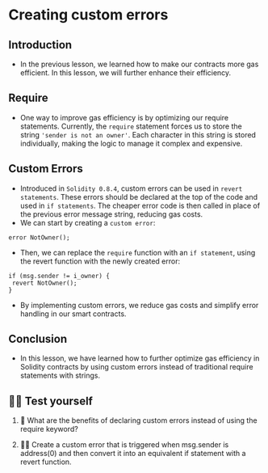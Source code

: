 # Creating custom errors

## Introduction
- In the previous lesson, we learned how to make our contracts more gas efficient. In this lesson, we will further enhance their efficiency.

## Require
- One way to improve gas efficiency is by optimizing our require statements. Currently, the `require` statement forces us to store the string `'sender is not an owner'`. Each character in this string is stored individually, making the logic to manage it complex and expensive.

## Custom Errors
- Introduced in `Solidity 0.8.4`, custom errors can be used in `revert statements`. These errors should be declared at the top of the code and used in `if statements`. The cheaper error code is then called in place of the previous error message string, reducing gas costs.
- We can start by creating a `custom error`:
```
error NotOwner();
```

- Then, we can replace the `require` function with an `if statement`, using the revert function with the newly created error:
```
if (msg.sender != i_owner) {
 revert NotOwner();
}
```

- By implementing custom errors, we reduce gas costs and simplify error handling in our smart contracts.

## Conclusion
- In this lesson, we have learned how to further optimize gas efficiency in Solidity contracts by using custom errors instead of traditional require statements with strings.

## 🧑‍💻 Test yourself
1. 📕 What are the benefits of declaring custom errors instead of using the require keyword?

2. 🧑‍💻 Create a custom error that is triggered when msg.sender is address(0) and then convert it into an equivalent if statement with a revert function.
